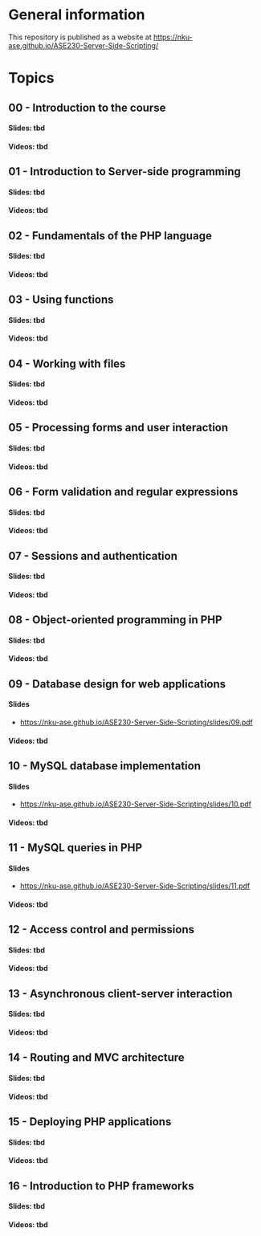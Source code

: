 # General information
This repository is published as a website at https://nku-ase.github.io/ASE230-Server-Side-Scripting/

# Topics

## 00 - Introduction to the course
#### Slides: tbd
#### Videos: tbd

## 01 - Introduction to Server-side programming
#### Slides: tbd
#### Videos: tbd

## 02 - Fundamentals of the PHP language
#### Slides: tbd
#### Videos: tbd

## 03 - Using functions 
#### Slides: tbd
#### Videos: tbd

## 04 - Working with files
#### Slides: tbd
#### Videos: tbd

## 05 - Processing forms and user interaction
#### Slides: tbd
#### Videos: tbd

## 06 - Form validation and regular expressions
#### Slides: tbd
#### Videos: tbd

## 07 - Sessions and authentication
#### Slides: tbd
#### Videos: tbd

## 08 - Object-oriented programming in PHP 
#### Slides: tbd
#### Videos: tbd

## 09 - Database design for web applications
#### Slides
- https://nku-ase.github.io/ASE230-Server-Side-Scripting/slides/09.pdf
#### Videos: tbd

## 10 - MySQL database implementation
#### Slides
- https://nku-ase.github.io/ASE230-Server-Side-Scripting/slides/10.pdf
#### Videos: tbd

## 11 - MySQL queries in PHP
#### Slides
- https://nku-ase.github.io/ASE230-Server-Side-Scripting/slides/11.pdf
#### Videos: tbd

## 12 - Access control and permissions
#### Slides: tbd
#### Videos: tbd

## 13 - Asynchronous client-server interaction
#### Slides: tbd
#### Videos: tbd

## 14 - Routing and MVC architecture
#### Slides: tbd
#### Videos: tbd

## 15 - Deploying PHP applications
#### Slides: tbd
#### Videos: tbd

## 16 - Introduction to PHP frameworks
#### Slides: tbd
#### Videos: tbd